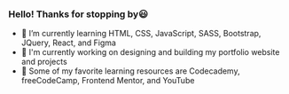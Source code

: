 ### Hello! Thanks for stopping by😃

- 🌟 I’m currently learning HTML, CSS, JavaScript, SASS, Bootstrap, JQuery, React, and Figma
- 🌟 I'm currently working on designing and building my portfolio website and projects
- 🌟 Some of my favorite learning resources are Codecademy, freeCodeCamp, Frontend Mentor, and YouTube
<!--
**cd-codes/cd-codes** is a ✨ _special_ ✨ repository because its `README.md` (this file) appears on your GitHub profile.

Here are some ideas to get you started:

- 🔭 I’m currently working on ...
- 🌱 I’m currently learning ...
- 👯 I’m looking to collaborate on ...
- 🤔 I’m looking for help with ...
- 💬 Ask me about ...
- 📫 How to reach me: ...
- 😄 Pronouns: ...
- ⚡ Fun fact: ...
-->
